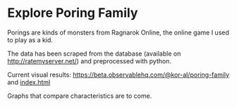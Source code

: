 # Explore Poring Family

Porings are kinds of monsters from Ragnarok Online, the online game I used to play as a kid.

The data has been scraped from the database (available on http://ratemyserver.net/) and preprocessed with python.

Current visual results: https://beta.observablehq.com/@kor-al/poring-family  and [index.html](porings/code/index.html)

Graphs that compare characteristics are to come.
